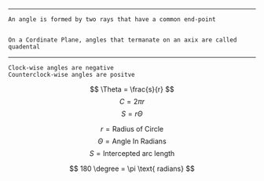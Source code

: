 ***
	An angle is formed by two rays that have a common end-point


	On a Cordinate Plane, angles that termanate on an axix are called quadental

***

	Clock-wise angles are negative
	Counterclock-wise angles are positve

$$ \Theta = \frac{s}{r}
$$
$$
C = 2\pi r 
$$
$$S = r\Theta 
$$



$$
r = \text{Radius of Circle}
$$
$$
\Theta = \text{Angle In Radians}
$$
$$
S =  \text{Intercepted arc length}
$$

$$
180 \degree = \pi \text{ radians}
$$


